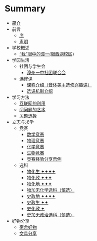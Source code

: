 # Summary

* [简介](README.md)
* 前言
    * [序](序言与目录/前言.md)
    * [声明](序言与目录/声明.md)
* 学校概述
    * [“我”眼中的漳一(限西湖校区)](学校概述/“我”眼中的漳一（限西湖校区）.md)
* 学园生活
    * 社团与学生会
        * [漳州一中社团联合会](学园生活/社团与学生会/漳州一中社团联合会.md)
    * 选修课
        * [课程介绍（音体美＋选修兴趣课）](学园生活/选修课/课程介绍（音体美＋选修兴趣课）.md)
        * [选课机制介绍](学园生活/选修课/选课机制介绍.md)
* 学习方法
    * [互联网的利用](学习方法/互联网的利用.md)
    * [问问题的艺术](学习方法/问问题的艺术.md)
    * [习题选择](学习方法/习题选择.md)
* 立志与求学
    * 竞赛
        * [数学竞赛](立志与求学/竞赛/数学竞赛.md)
        * [物理竞赛](立志与求学/竞赛/物理竞赛.md)
        * [化学竞赛](立志与求学/竞赛/化学竞赛.md)
        * [生物竞赛](立志与求学/竞赛/生物竞赛.md)
        * [竞赛经验分享示例](立志与求学/竞赛/竞赛经验分享示例.md)
    * 选科
        * [物化生 ✦✦✦✦](立志与求学/选科/物化生.md)
        * [物化政 ✦✦✦](立志与求学/选科/物化政.md)
        * [物化地 ✦✦✦](立志与求学/选科/物化地.md) 
        * [物加无化学选科（慎选）](立志与求学/选科/物_无化学选科(慎选).md)                      
        * [史政地 ✦✦✦✦](立志与求学/选科/史政地.md)
        * [史政生 ✦✦](立志与求学/选科/史政生.md)
        * [史化政 ✦](立志与求学/选科/史化政.md)
        * [史加无政治选科（慎选）](立志与求学/选科/史_无政治选科(慎选).md)
* 好物分享
    * [宿舍好物](好物分享/宿舍好物.md)
    * [文具分享](好物分享/文具分享.md)

